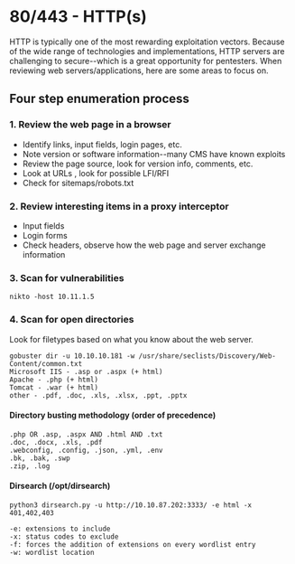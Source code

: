 # 80/443 - HTTP(s)

HTTP is typically one of the most rewarding exploitation vectors. Because of the wide range of technologies and implementations, HTTP servers are challenging to secure--which is a great opportunity for pentesters. When reviewing web servers/applications, here are some areas to focus on.

## Four step enumeration process

### 1. Review the web page in a browser

* Identify links, input fields, login pages, etc.
* Note version or software information--many CMS have known exploits
* Review the page source, look for version info, comments, etc.
* Look at URLs , look for possible LFI/RFI
* Check for sitemaps/robots.txt

### 2. Review interesting items in a proxy interceptor

* Input fields
* Login forms
* Check headers, observe how the web page and server exchange information

### 3. Scan for vulnerabilities

```
nikto -host 10.11.1.5
```

### 4. Scan for open directories

Look for filetypes based on what you know about the web server.

```
gobuster dir -u 10.10.10.181 -w /usr/share/seclists/Discovery/Web-Content/common.txt
Microsoft IIS - .asp or .aspx (+ html)
Apache - .php (+ html)
Tomcat - .war (+ html)
other - .pdf, .doc, .xls, .xlsx, .ppt, .pptx
```

#### Directory busting methodology (order of precedence)

```
.php OR .asp, .aspx AND .html AND .txt
.doc, .docx, .xls, .pdf
.webconfig, .config, .json, .yml, .env
.bk, .bak, .swp
.zip, .log
```

#### Dirsearch (/opt/dirsearch)

```
python3 dirsearch.py -u http://10.10.87.202:3333/ -e html -x 401,402,403

-e: extensions to include
-x: status codes to exclude
-f: forces the addition of extensions on every wordlist entry
-w: wordlist location
```
